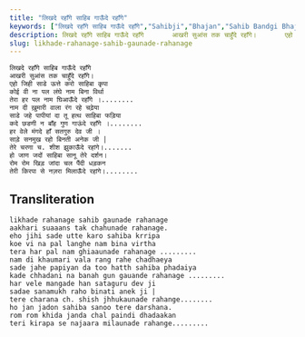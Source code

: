 ```yaml
---
title: "लिखदे रहाँगे साहिब गाऊँदे रहाँगे"
keywords: ["लिखदे रहाँगे साहिब गाऊँदे रहाँगे","Sahibji","Bhajan","Sahib Bandgi Bhajan","Sant Kabir Bhajan","bhajan lyrics","साहिब बंदगी भजन","भजन"]
description: लिखदे रहाँगे साहिब गाऊँदे रहाँगे       आखरी सुआंस तक चाहुँदे रहाँगे।       एहो जिही साडे ऊत्ते करो साहिबा कृपा       कोई वी ना पल लंघे नाम बिना विर्
slug: likhade-rahanage-sahib-gaunade-rahanage
---
```


  
    लिखदे रहाँगे साहिब गाऊँदे रहाँगे  
    आखरी सुआंस तक चाहुँदे रहाँगे।  
    एहो जिही साडे ऊत्ते करो साहिबा कृपा  
    कोई वी ना पल लंघे नाम बिना विर्था  
    तेरा हर पल नाम घिआऊँदे रहाँगे ।........   
    नाम दी ख़ुमारी वाला रंग रहे चढ़ेया  
    साडे जहे पापीयां दा तू हत्थ साहिबा फड़िया  
    कदे छडणी न बाँह गुण गाऊंदे रहाँगे ।........  
    हर वेले मंगदे हाँ सतगुरु देव जी ।  
    साड़े सनमुख रहो बिनती अनेक जी |  
    तेरे चरणा च. शीश झुकाऊँदे रहांगे।.......  
    हो जाण जदों साहिबा सानू तेरे दर्शन।  
    रोम रोम खिड़ जांदा चल पैंदी धड़कन  
    तेरी किरपा से नज़रा मिलाऊँदे रहांगे।........  


## Transliteration

  
    likhade rahanage sahib gaunade rahanage  
    aakhari suaaans tak chahunade rahanage.  
    eho jihi sade utte karo sahiba krripa  
    koe vi na pal langhe nam bina virtha  
    tera har pal nam ghiaaunade rahanage .........   
    nam di khaumari vala rang rahe chadhaeya  
    sade jahe papiyan da too hatth sahiba phadaiya  
    kade chhadani na banah gun gauande rahanage .........  
    har vele mangade han sataguru dev ji  
    sadae sanamukh raho binati anek ji |  
    tere charana ch. shish jhhukaunade rahange........  
    ho jan jadon sahiba sanoo tere darshana.  
    rom rom khida janda chal paindi dhadaakan  
    teri kirapa se najaara milaunade rahange.........  

  